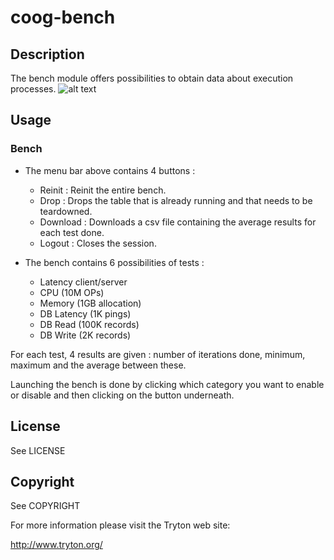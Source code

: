 # coog-bench

Description
-----------

The bench module offers possibilities to obtain data about execution processes.
![alt text](https://github.com/coopengo/coog-bench/Bench.png)

Usage
-----

### Bench

+ The menu bar above contains 4 buttons : 
  - Reinit : Reinit the entire bench. 
  - Drop : Drops the table that is already running and that needs to be teardowned. 
  - Download : Downloads a csv file containing the average results for each test done.
  - Logout : Closes the session.
  
+ The bench contains 6 possibilities of tests :
  - Latency client/server
  - CPU (10M OPs)
  - Memory (1GB allocation)
  - DB Latency (1K pings)
  - DB Read (100K records)
  - DB Write (2K records)

For each test, 4 results are given : number of iterations done, minimum, maximum and the average between these.

Launching the bench is done by clicking which category you want to enable or disable and then clicking on the button underneath.


License
-------

See LICENSE

Copyright
---------

See COPYRIGHT


For more information please visit the Tryton web site:

http://www.tryton.org/
